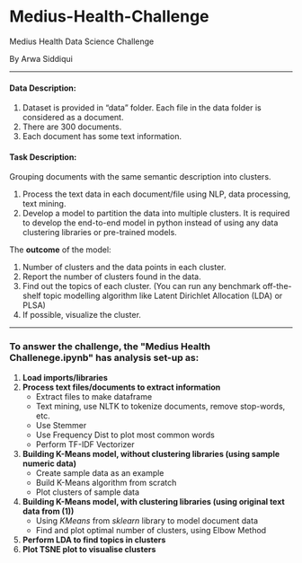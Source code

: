 # Medius-Health-Challenge
Medius Health Data Science Challenge 

By Arwa Siddiqui

-------------------------------------------------------------------------------------------

#### Data Description: 
1. Dataset is provided in “data” folder. Each file in the data folder is considered as a document.
2. There are 300 documents.
3. Each document has some text information.

#### Task Description: 
Grouping documents with the same semantic description into clusters. 
1. Process the text data in each document/file using NLP, data processing, text mining.
3. Develop a model to partition the data into multiple clusters. It is required to develop the end-to-end model in python instead of using any data clustering libraries or pre-trained models.

The **outcome** of the model: 
1. Number of clusters and the data points in each cluster. 
2. Report the number of clusters found in the data.
3. Find out the topics of each cluster. (You can run any benchmark off-the-shelf topic modelling algorithm like Latent Dirichlet Allocation (LDA) or PLSA)
4. If possible, visualize the cluster.

---------------------------------------------------------------------------------------------

### To answer the challenge, the "Medius Health Challenege.ipynb" has analysis set-up as:
1. **Load imports/libraries**
2. **Process text files/documents to extract information**     
    * Extract files to make dataframe
    * Text mining, use NLTK to tokenize documents, remove stop-words, etc.   
    * Use Stemmer   
    * Use Frequency Dist to plot most common words 
    * Perform TF-IDF Vectorizer
3. **Building K-Means model, without clustering libraries (using sample numeric data)**
    * Create sample data as an example
    * Build K-Means algorithm from scratch 
    * Plot clusters of sample data
4. **Building K-Means model, with clustering libraries (using original text data from (1))**
    * Using *KMeans* from *sklearn* library to model document data
    * Find and plot optimal number of clusters, using Elbow Method  
5. **Perform LDA to find topics in clusters**
6. **Plot TSNE plot to visualise clusters**